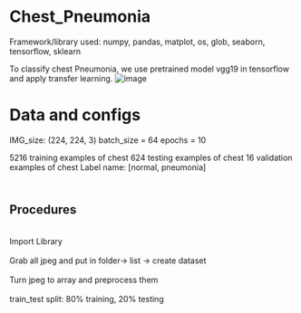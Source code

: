 # Chest_Pneumonia
Framework/library used: numpy, pandas, matplot, os, glob, seaborn, tensorflow, sklearn

To classify chest Pneumonia, we use pretrained model vgg19 in tensorflow and apply transfer learning.
![image](https://user-images.githubusercontent.com/84426364/137032322-d5eef10f-de10-4068-8cc1-16fc4fc37806.png)

<h1> Data and configs </h1>
IMG_size: (224, 224, 3)
batch_size = 64
epochs = 10

5216 training examples of chest
624 testing examples of chest
16 validation examples of chest
Label name: [normal, pneumonia]
  
<h2> <br> Procedures </br> </h2>
<br> Import Library </br>
<br> Grab all jpeg and put in folder-> list -> create dataset </br>
<br> Turn jpeg to array and preprocess them </br> 
<br> train_test split: 80% training, 20% testing </br>





